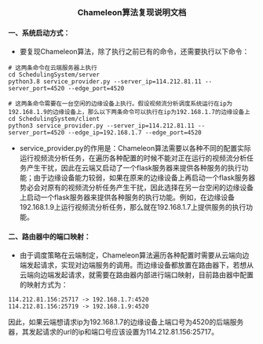 ### <center> Chameleon算法复现说明文档 </center>
#### 一、系统启动方式：
* 要复现Chameleon算法，除了执行之前已有的命令，还需要执行以下命令：
``` shell
# 这两条命令在云端服务器上执行
cd SchedulingSystem/server
python3.8 service_provider.py --server_ip=114.212.81.11 --server_port=4520 --edge_port=4520

# 这两条命令需要在一台空闲的边缘设备上执行。假设视频流分析调度系统运行在ip为192.168.1.9的边缘设备上，那么以下两条命令可以执行在ip为192.168.1.7的边缘设备上
cd SchedulingSystem/client
python3 service_provider.py --server_ip=114.212.81.11 --server_port=4520 --edge_ip=192.168.1.7 --edge_port=4520
```
* service_provider.py的作用是：Chameleon算法需要以各种不同的配置实际运行视频流分析任务，在遍历各种配置的时候不能对正在运行的视频流分析任务产生干扰，因此在云端又启动了一个flask服务器来提供各种服务的执行功能；由于边缘设备能力较弱，如果在原来的边缘设备上再启动一个flask服务器势必会对原有的视频流分析任务产生干扰，因此选择在另一台空闲的边缘设备上启动一个flask服务器来提供各种服务的执行功能。例如，在边缘设备192.168.1.9上运行视频流分析任务，那么就在192.168.1.7上提供服务的执行功能。


#### 二、路由器中的端口映射：
* 由于调度策略在云端制定，Chameleon算法遍历各种配置时需要从云端向边端发起请求，实现对边端服务的调用。而边缘设备都放置在路由器下，若想从云端向边端发起请求，就需要在路由器内部进行端口映射，目前路由器中配置的映射方式为：
```
114.212.81.156:25717 -> 192.168.1.7:4520
114.212.81.156:25719 -> 192.168.1.9:4520
```
因此，如果云端想请求ip为192.168.1.7的边缘设备上端口号为4520的后端服务器，其发起请求的url的ip和端口号应该设置为114.212.81.156:25717。


